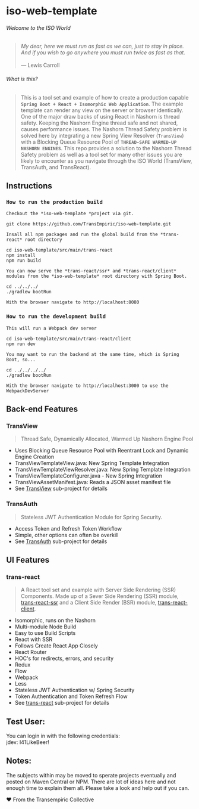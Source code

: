 # iso-web-template

###### Welcome to the ISO World
>*My dear, here we must run as fast as we can, just to stay in place.<br>
And if you wish to go anywhere you must run twice as fast as that.<br><br>*— Lewis Carroll

###### What is this?
> This is a tool set and example of how to create a production capable **`Spring Boot + React + Isomorphic Web Application`**.
The example template can render any view on the server or browser identically. One of the major draw backs of using React in Nashorn is thread safety.
Keeping the Nashorn Engine thread safe and not shared, causes performance issues. The Nashorn Thread Safety problem is solved here by integrating 
a new Spring View Resolver (`TransView`) with a Blocking Queue Resource Pool of **`THREAD-SAFE WARMED-UP NASHORN ENGINES`**. This repo provides a solution to the 
Nashorn Thread Safety problem as well as a tool set for many other issues you are likely to encounter as you navigate through the ISO World (TransView, TransAuth, and TransReact).

## Instructions

### `How to run the production build`

`Checkout the *iso-web-template *project via git.`
```
git clone https://github.com/TransEmpiric/iso-web-template.git
```

`Insall all npm packages and run the global build from the *trans-react* root directory`
```
cd iso-web-template/src/main/trans-react
npm install
npm run build
```

`You can now serve the *trans-react/ssr* and *trans-react/client* modules from the *iso-web-template* root directory with Spring Boot.`

```
cd ../../../
./gradlew bootRun
```
`With the browser navigate to http://localhost:8080`

### `How to run the development build`
`This will run a Webpack dev server`

```
cd iso-web-template/src/main/trans-react/client
npm run dev
```

`You may want to run the backend at the same time, which is Spring Boot, so...`

```
cd ../../../../
./gradlew bootRun
```

`With the browser navigate to http://localhost:3000 to use the WebpackDevServer`

## Back-end Features

### TransView
>Thread Safe, Dynamically Allocated, Warmed Up Nashorn Engine Pool

- Uses Blocking Queue Resource Pool with Reentrant Lock and Dynamic Engine Creation
- TransViewTemplateView.java: New Spring Template Integration
- TransViewTemplateViewResolver.java: New Spring Template Integration 
- TransViewTemplateConfigurer.java - New Spring Integration
- TransViewAssetManifest.java: Reads a JSON asset manifest file
- See [TransView](src/main/java/com/transempiric/transView/README.md) sub-project for details

### TransAuth
>Stateless JWT Authentication Module for Spring Security.

- Access Token and Refresh Token Workflow
- Simple, other options can often be overkill
- See [TransAuth](src/main/java/com/transempiric/transAuth/README.md) sub-project for details

## UI Features

### trans-react
> A React tool set and example with Server Side Rendering (SSR) Components. 
Made up of a Sever Side Rendering (SSR) module, [trans-react-ssr](src/main/trans-react/ssr/README.md)
and a Client Side Render (BSR) module, [trans-react-client](src/main/trans-react/client/README.md).

- Isomorphic, runs on the Nashorn
- Multi-module Node Build
- Easy to use Build Scripts
- React with SSR
- Follows Create React App Closely
- React Router
- HOC's for redirects, errors, and security
- Redux
- Flow
- Webpack
- Less
- Stateless JWT Authentication w/ Spring Security
- Token Authentication and Token Refresh Flow
- See [trans-react](src/main/trans-react/README.md) sub-project for details

## Test User:
You can login in with the following credentials:
<br>
jdev: I41LikeBeer!

## Notes:
The subjects within may be moved to sperate projects eventually and posted on Maven Central or NPM.
There are lot of ideas here and not enough time to explain them all.
Please take a look and help out if you can.

❤ From the Transempiric Collective
